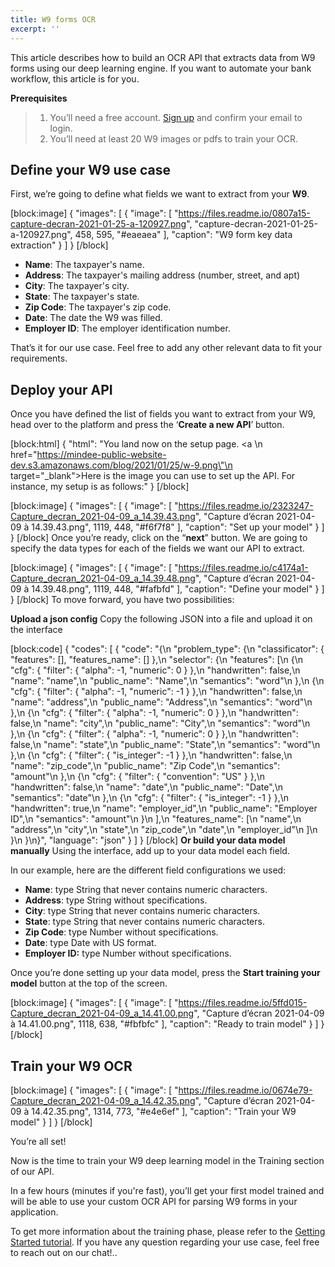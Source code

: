 ```yaml
---
title: W9 forms OCR
excerpt: ''
---
```

This article describes how to build an OCR API that extracts data from W9 forms using our deep learning engine. If you want to automate your bank workflow, this article is for you. 

**Prerequisites**
> 1. You’ll need a free account. [Sign up](https://platform.mindee.com/signup) and confirm your email to login.
> 2. You’ll need at least 20 W9 images or pdfs to train your OCR.

## Define your W9 use case
 

First, we’re going to define what fields we want to extract from your **W9**. 


[block:image]
{
  "images": [
    {
      "image": [
        "https://files.readme.io/0807a15-capture-decran-2021-01-25-a-120927.png",
        "capture-decran-2021-01-25-a-120927.png",
        458,
        595,
        "#eaeaea"
      ],
      "caption": "W9 form key data extraction"
    }
  ]
}
[/block]
  * **Name**: The taxpayer's name. 
  *  **Address**: The taxpayer's mailing address (number, street, and apt)
  *  **City**: The taxpayer's city.
  *  **State**: The taxpayer's state. 
  *  **Zip Code**: The taxpayer's zip code.
  *  **Date**: The date the W9 was filled.
  *  **Employer ID**: The employer identification number.
 

 

That’s it for our use case. Feel free to add any other relevant data to fit your requirements. 

 

 

## Deploy your API
 

Once you have defined the list of fields you want to extract from your W9, head over to the platform and press the ‘**Create a new API**’ button.

 
[block:html]
{
  "html": "You land now on the setup page. <a \n   href=\"https://mindee-public-website-dev.s3.amazonaws.com/blog/2021/01/25/w-9.png\"\n   target=\"_blank\">Here is the image</a> you can use to set up the API. For instance, my setup is as follows:"
}
[/block]

[block:image]
{
  "images": [
    {
      "image": [
        "https://files.readme.io/2323247-Capture_decran_2021-04-09_a_14.39.43.png",
        "Capture d’écran 2021-04-09 à 14.39.43.png",
        1119,
        448,
        "#f6f7f8"
      ],
      "caption": "Set up your model"
    }
  ]
}
[/block]
Once you’re ready, click on the “**next**” button. We are going to specify the data types for each of the fields we want our API to extract.


[block:image]
{
  "images": [
    {
      "image": [
        "https://files.readme.io/c4174a1-Capture_decran_2021-04-09_a_14.39.48.png",
        "Capture d’écran 2021-04-09 à 14.39.48.png",
        1119,
        448,
        "#fafbfd"
      ],
      "caption": "Define your model"
    }
  ]
}
[/block]
To move forward, you have two possibilities:

**Upload a json config**
Copy the following JSON into a file and upload it on the interface


[block:code]
{
  "codes": [
    {
      "code": "{\n  \"problem_type\": {\n    \"classificator\": { \"features\": [], \"features_name\": [] },\n    \"selector\": {\n      \"features\": [\n        {\n          \"cfg\": { \"filter\": { \"alpha\": -1, \"numeric\": 0 } },\n          \"handwritten\": false,\n          \"name\": \"name\",\n          \"public_name\": \"Name\",\n          \"semantics\": \"word\"\n        },\n        {\n          \"cfg\": { \"filter\": { \"alpha\": -1, \"numeric\": -1 } },\n          \"handwritten\": false,\n          \"name\": \"address\",\n          \"public_name\": \"Address\",\n          \"semantics\": \"word\"\n        },\n        {\n          \"cfg\": { \"filter\": { \"alpha\": -1, \"numeric\": 0 } },\n          \"handwritten\": false,\n          \"name\": \"city\",\n          \"public_name\": \"City\",\n          \"semantics\": \"word\"\n        },\n        {\n          \"cfg\": { \"filter\": { \"alpha\": -1, \"numeric\": 0 } },\n          \"handwritten\": false,\n          \"name\": \"state\",\n          \"public_name\": \"State\",\n          \"semantics\": \"word\"\n        },\n        {\n          \"cfg\": { \"filter\": { \"is_integer\": -1 } },\n          \"handwritten\": false,\n          \"name\": \"zip_code\",\n          \"public_name\": \"Zip Code\",\n          \"semantics\": \"amount\"\n        },\n        {\n          \"cfg\": { \"filter\": { \"convention\": \"US\" } },\n          \"handwritten\": false,\n          \"name\": \"date\",\n          \"public_name\": \"Date\",\n          \"semantics\": \"date\"\n        },\n        {\n          \"cfg\": { \"filter\": { \"is_integer\": -1 } },\n          \"handwritten\": true,\n          \"name\": \"employer_id\",\n          \"public_name\": \"Employer ID\",\n          \"semantics\": \"amount\"\n        }\n      ],\n      \"features_name\": [\n        \"name\",\n        \"address\",\n        \"city\",\n        \"state\",\n        \"zip_code\",\n        \"date\",\n        \"employer_id\"\n      ]\n    }\n  }\n}",
      "language": "json"
    }
  ]
}
[/block]
**Or build your data model manually**
Using the interface, add up to your data model each field.

In our example, here are the different field configurations we used:

  *   **Name**: type String that never contains numeric characters. 
  * **Address**: type String without specifications.
  * **City**: type String that never contains numeric characters. 
  * **State**: type String that never contains numeric characters. 
  * **Zip Code**: type Number without specifications.
  * **Date**: type Date with US format. 
  * **Employer ID:** type Number without specifications. 
 
 

 

Once you’re done setting up your data model, press the **Start training your model** button at the top of the screen.

 

[block:image]
{
  "images": [
    {
      "image": [
        "https://files.readme.io/5ffd015-Capture_decran_2021-04-09_a_14.41.00.png",
        "Capture d’écran 2021-04-09 à 14.41.00.png",
        1118,
        638,
        "#fbfbfc"
      ],
      "caption": "Ready to train model"
    }
  ]
}
[/block]
 
 
## Train your W9 OCR
 

 


 
[block:image]
{
  "images": [
    {
      "image": [
        "https://files.readme.io/0674e79-Capture_decran_2021-04-09_a_14.42.35.png",
        "Capture d’écran 2021-04-09 à 14.42.35.png",
        1314,
        773,
        "#e4e6ef"
      ],
      "caption": "Train your W9 model"
    }
  ]
}
[/block]
 

You’re all set! 

 

Now is the time to train your W9 deep learning model in the Training section of our API. 

 

In a few hours (minutes if you're fast), you’ll get your first model trained and will be able to use your custom OCR API for parsing W9 forms in your application.

 To get more information about the training phase, please refer to the  [Getting Started tutorial](doc:build-your-first-document-parsing-api). If you have any question regarding your use case, feel free to reach out on our chat!..